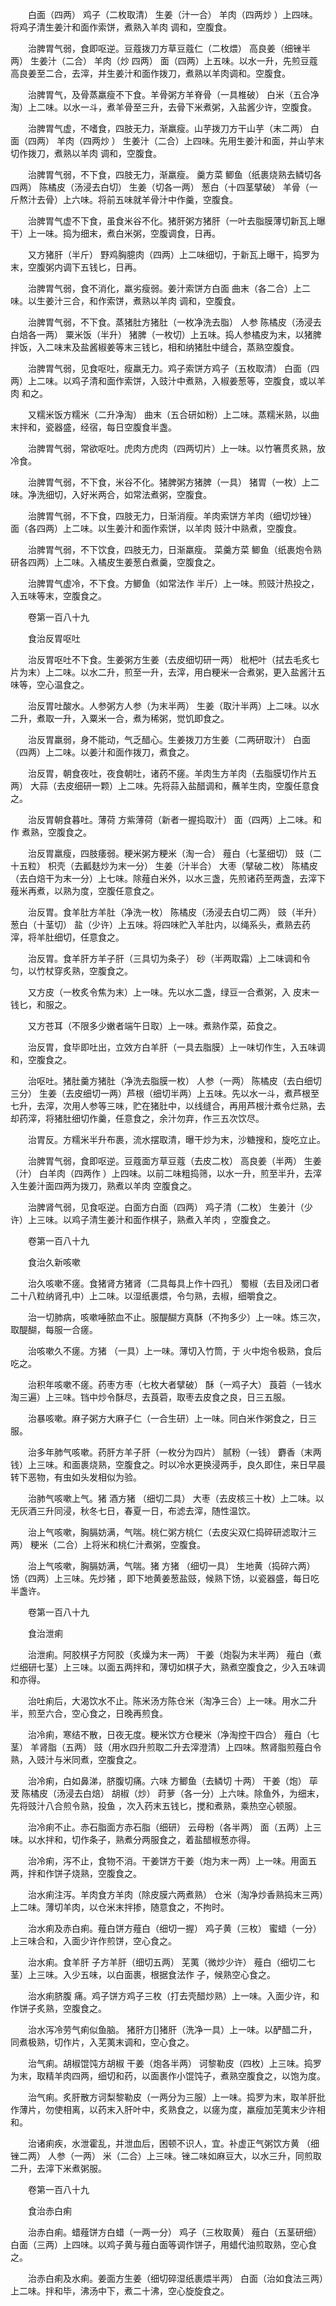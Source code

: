 <!-- { "loadSidebar": true } -->
　　白面（四两） 鸡子（二枚取清） 生姜（汁一合） 羊肉（四两炒 ）上四味。将鸡子清生姜汁和面作索饼，煮熟入羊肉 调和，空腹食。

　　治脾胃气弱，食即呕逆。豆蔻拨刀方草豆蔻仁（二枚煨） 高良姜（细锉半两） 生姜汁（二合） 羊肉（炒 四两） 面（四两）上五味。以水一升，先煎豆蔻高良姜至二合，去滓，并生姜汁和面作拨刀，煮熟以羊肉调和。空腹食。

　　治脾胃气，及骨蒸羸瘦不下食。羊骨粥方羊脊骨（一具椎破） 白米（五合净淘）上二味。以水一斗，煮羊骨至三升，去骨下米煮粥，入盐酱少许，空腹食。

　　治脾胃气虚，不嗜食，四肢无力，渐羸瘦。山芋拨刀方干山芋（末二两） 白面（四两） 羊肉（四两炒 ） 生姜汁（二合）上四味。先用生姜汁和面，并山芋末切作拨刀，煮熟以羊肉 调和，空腹食。

　　治脾胃气弱，不下食，四肢无力，渐羸瘦。 羹方菜 鲫鱼（纸裹烧熟去鳞切各四两） 陈橘皮（汤浸去白切） 生姜（切各一两） 葱白（十四茎擘破） 羊骨（一斤熬汁去骨）上六味。将前五味就羊骨汁中作羹，空腹食。

　　治脾胃气虚不下食，虽食米谷不化。猪肝粥方猪肝（一叶去脂膜薄切新瓦上曝干）上一味。捣为细末，煮白米粥，空腹调食，日再。

　　又方猪肝（半斤） 野鸡胸臆肉（四两）上二味细切，于新瓦上曝干，捣罗为末，空腹粥内调下五钱匕，日再。

　　治脾胃气弱，食不消化，羸劣瘦弱。姜汁索饼方白面 曲末（各二合）上二味。以生姜汁三合，和作索饼，煮熟以羊肉 调和，空腹食。

　　治脾胃气弱，不下食。蒸猪肚方猪肚（一枚净洗去脂） 人参 陈橘皮（汤浸去白焙各一两） 粟米饭（半升） 猪脾（一枚切）上五味。捣人参橘皮为末，以猪脾拌饭，入二味末及盐酱椒姜等末三钱匕，相和纳猪肚中缝合，蒸熟空腹食。

　　治脾胃气弱，见食呕吐，瘦羸无力。鸡子索饼方鸡子（五枚取清） 白面（四两）上二味。以鸡子清和面作索饼，入豉汁中煮熟，入椒姜葱等，空腹食，或以羊肉 和之。

　　又糯米饭方糯米（二升净淘） 曲末（五合研如粉）上二味。蒸糯米熟，以曲末拌和，瓷器盛，经宿，每日空腹食半盏。

　　治脾胃气弱，常欲呕吐。虎肉方虎肉（四两切片）上一味。以竹箸贯炙熟，放冷食。

　　治脾胃气弱，不下食，米谷不化。猪脾粥方猪脾（一具） 猪胃（一枚）上二味。净洗细切，入好米两合，如常法煮粥，空腹食。

　　治脾胃气弱，不下食，四肢无力，日渐消瘦。羊肉索饼方羊肉（细切炒锉） 面（各四两）上二味。以生姜汁和面作索饼，以羊肉 豉汁中熟煮，空腹食。

　　治脾胃气弱，不下饮食，四肢无力，日渐羸瘦。 菜羹方菜 鲫鱼（纸裹炮令熟研各四两）上二味。入橘皮生姜葱白煮羹，空腹食之。

　　治脾胃气虚冷，不下食。方鲫鱼（如常法作 半斤）上一味。煎豉汁热投之，入五味等末，空腹食之。

　　卷第一百八十九

　　食治反胃呕吐

　　治反胃呕吐不下食。生姜粥方生姜（去皮细切研一两） 枇杷叶（拭去毛炙七片为末）上二味。以水二升，煎至一升，去滓，用白粳米一合煮粥，更入盐酱汁五味等，空心温食之。

　　治反胃吐酸水。人参粥方人参（为末半两） 生姜（取汁半两）上二味。以水二升，煮取一升，入粟米一合，煮为稀粥，觉饥即食之。

　　治反胃羸弱，身不能动，气乏醋心。生姜拨刀方生姜（二两研取汁） 白面（四两）上二味。以姜汁和面作拨刀，煮食之。

　　治反胃，朝食夜吐，夜食朝吐，诸药不瘥。羊肉生方羊肉（去脂膜切作片五两） 大蒜（去皮细研一颗）上二味。先将蒜入盐醋调和，蘸羊生肉，空腹任意食之。

　　治反胃朝食暮吐。薄荷 方紫薄荷（新者一握捣取汁） 面（四两）上二味。和作 煮熟，空腹食之。

　　治反胃羸瘦，四肢痿弱。粳米粥方粳米（淘一合） 薤白（七茎细切） 豉（二十五粒） 枳壳（去瓤麸炒为末一分） 生姜（汁半合） 大枣（擘破二枚） 陈橘皮（去白焙干为末一分）上七味。除薤白米外，以水三盏，先煎诸药至两盏，去滓下薤米再煮，以熟为度，空腹任意食之。

　　治反胃。食羊肚方羊肚（净洗一枚） 陈橘皮（汤浸去白切二两） 豉（半升） 葱白（十茎切） 盐（少许）上五味。将四味贮入羊肚内，以绳系头，煮熟去药滓，将羊肚细切，任意食之。

　　治反胃。食羊肝方羊子肝（三具切为条子） 砂（半两取霜）上二味调和令匀，以竹杖穿炙熟，空腹食之。

　　又方皮（一枚炙令焦为末）上一味。先以水二盏，绿豆一合煮粥，入 皮末一钱匕，和服之。

　　又方苍耳（不限多少嫩者端午日取）上一味。煮熟作菜，茹食之。

　　治反胃，食毕即吐出，立效方白羊肝（一具去脂膜）上一味切作生，入五味调和，空腹食之。

　　治呕吐。猪肚羹方猪肚（净洗去脂膜一枚） 人参（一两） 陈橘皮（去白细切三分） 生姜（去皮细切一两）芦根（细切半两）上五味。先以水一斗，煮芦根至七升，去滓，次用人参等三味，贮在猪肚中，以线缝合，再用芦根汁煮令烂熟，去却药滓，将猪肚细切作羹，任意食之，余汁勿弃，作三五次饮尽。

　　治胃反。方糯米半升布裹，流水摆取清，曝干炒为末，沙糖搜和，旋吃立止。

　　治脾胃气弱，食即呕逆。豆蔻面方草豆蔻（去皮二枚） 高良姜（半两） 生姜（汁） 白羊肉（四两作 ）上四味。以前二味粗捣筛，以水一升，煎至半升，去滓入生姜汁面四两为拨刀，熟煮以羊肉 空腹食之。

　　治脾肾气弱，见食呕逆。白面方白面（四两） 鸡子清（二枚） 生姜汁（少许）上三味。以鸡子清生姜汁和面作棋子，熟煮入羊肉 ，空腹食之。

　　卷第一百八十九

　　食治久新咳嗽

　　治久咳嗽不瘥。食猪肾方猪肾（二具每具上作十四孔） 蜀椒（去目及闭口者二十八粒纳肾孔中）上二味。以湿纸裹煨，令匀熟，去椒，细嚼食之。

　　治一切肺病，咳嗽唾脓血不止。服醍醐方真酥（不拘多少）上一味。炼三次，取醍醐，每服一合瘥。

　　治咳嗽久不瘥。方猪 （一具）上一味。薄切入竹筒，于 火中炮令极熟，食后吃之。

　　治积年咳嗽不瘥。药枣方枣（七枚大者擘破） 酥（一鸡子大） 莨菪（一钱水淘三遍）上三味。铛中炒令酥尽，去莨菪，取枣去皮食之良，日三五服。

　　治暴咳嗽。麻子粥方大麻子仁（一合生研）上一味。同白米作粥食之，日三服。

　　治多年肺气咳嗽。药肝方羊子肝（一枚分为四片） 腻粉（一钱） 麝香（末两钱）上三味。和面裹烧熟，空腹食之。时以冷水更换浸两手，良久即住，来日早晨转下恶物，有虫如头发相似为验。

　　治肺气咳嗽上气。猪 酒方猪 （细切二具） 大枣（去皮核三十枚）上二味。以无灰酒三升同浸，秋冬七日，春夏一日，布滤去滓，随性温饮。

　　治上气咳嗽，胸膈妨满，气喘。桃仁粥方桃仁（去皮尖双仁捣碎研滤取汁三两） 粳米（二合）上将米和桃仁汁煮粥，空腹食。

　　治上气咳嗽，胸膈妨满，气喘。猪 方猪 （细切一具） 生地黄（捣碎六两） 饧（四两）上三味。先炒猪 ，即下地黄姜葱盐豉，候熟下饧，以瓷器盛，每日吃半盏许。

　　卷第一百八十九

　　食治泄痢

　　治泄痢。阿胶棋子方阿胶（炙燥为末一两） 干姜（炮裂为末半两） 薤白（煮烂细研七茎）上三味。以面五两拌和，薄切如棋子大，熟煮空腹食之，少入五味调和亦得。

　　治吐痢后，大渴饮水不止。陈米汤方陈仓米（淘净三合）上一味。用水二升半，煎至六合，空心食之，日晚再煎食。

　　治冷痢，寒结不散，日夜无度。粳米饮方仓粳米（净淘控干四合） 薤白（七茎） 羊肾脂（五两） 豉（用水四升煎取二升去滓澄清）上四味。熬肾脂煎薤白令熟，入豉汁与米同煮，空腹食之。

　　治冷痢，白如鼻涕，脐腹切痛。六味 方鲫鱼（去鳞切 十两） 干姜（炮） 荜茇 陈橘皮（汤浸去白焙） 胡椒（炒） 莳萝（各一分）上六味。除鱼外，为细末，先将豉汁八合煎令熟，投鱼 ，次入药末五钱匕，搅和煮熟，乘热空心顿服。

　　治冷痢不止。赤石脂面方赤石脂（细研） 云母粉（各半两） 面（五两）上三味。以水拌和，切作条子，熟煮分两服食之，着盐醋椒葱亦得。

　　治冷痢，泻不止，食物不消。干姜饼方干姜（炮为末一两）上一味。用面五两，拌和作饼子烧熟，空腹食之。

　　治水痢注泻。羊肉食方羊肉（除皮膜六两煮熟） 仓米（淘净炒香熟捣末三两）上二味。薄切羊肉，以仓米末拌掺，随意食之，不拘时。

　　治水痢及赤白痢。薤白饼方薤白（细切一握） 鸡子黄（三枚） 蜜蜡（一分）上三味合和，入面少许作煎饼，空心食之。

　　治水痢。食羊肝 子方羊肝（细切五两） 芜荑（微炒少许） 薤白（细切二七茎）上三味。入少五味，以白面裹，根据食法作 子，候熟空心食之。

　　治水痢脐腹 痛。鸡子饼方鸡子三枚（打去壳醋炒熟）上一味。入面少许，和作饼子炙熟，空腹食之。

　　治水泻冷劳气痢似鱼脑。 猪肝方[]猪肝（洗净一具）上一味。以酽醋二升，同煮极熟，切作片，入芜荑末调和，空心食之。

　　治气痢。胡椒馄饨方胡椒 干姜（炮各半两） 诃黎勒皮（四枚）上三味。捣罗为末，取精羊肉四两，细切和药，以面裹作小馄饨子，煮熟空腹食之，以饱为度。

　　治气痢。炙肝散方诃梨黎勒皮（一两分为三服）上一味。捣罗为末，取羊肝批作薄片，勿使相离，以药末入肝叶中，炙熟食之，以瘥为度，羸瘦加芜荑末少许相和。

　　治诸痢疾，水泄霍乱，并泄血后，困顿不识人，宜。补虚正气粥饮方黄 （细锉二两） 人参（一两） 米（二合）上三味。锉二味如麻豆大，以水三升，同煎取二升，去滓下米煮粥服。

　　卷第一百八十九

　　食治赤白痢

　　治赤白痢。蜡薤饼方白蜡（一两一分） 鸡子（三枚取黄） 薤白（五茎研细） 白面（三两）上四味。以鸡子黄与薤白面等调作饼子，用蜡代油煎取熟，空心食之。

　　治赤白痢及水痢。姜面方生姜（细切碎湿纸裹煨半两） 白面（治如食法三两）上二味。拌和毕，沸汤中下，煮二十沸，空心旋旋食之。

